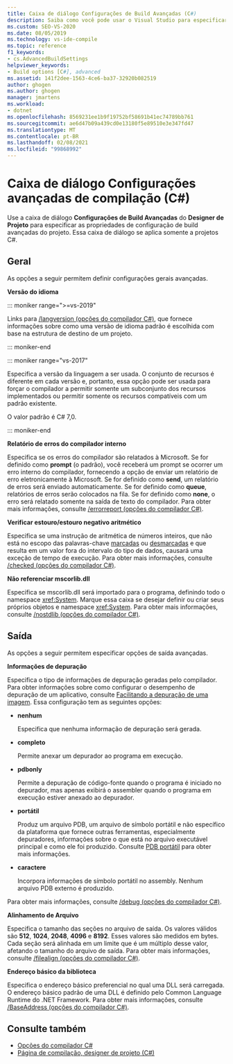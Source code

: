 ```yaml
---
title: Caixa de diálogo Configurações de Build Avançadas (C#)
description: Saiba como você pode usar o Visual Studio para especificar as propriedades de configuração de compilação avançadas do projeto.
ms.custom: SEO-VS-2020
ms.date: 08/05/2019
ms.technology: vs-ide-compile
ms.topic: reference
f1_keywords:
- cs.AdvancedBuildSettings
helpviewer_keywords:
- Build options [C#], advanced
ms.assetid: 141f2dee-1563-4ce6-ba37-32920b082519
author: ghogen
ms.author: ghogen
manager: jmartens
ms.workload:
- dotnet
ms.openlocfilehash: 8569231ee1b9f19752bf58691b41ec74789bb761
ms.sourcegitcommit: ae6d47b09a439cd0e13180f5e89510e3e347fd47
ms.translationtype: MT
ms.contentlocale: pt-BR
ms.lasthandoff: 02/08/2021
ms.locfileid: "99868992"
---
```

# <a name="advanced-build-settings-dialog-box-c"></a>Caixa de diálogo Configurações avançadas de compilação (C#)

Use a caixa de diálogo **Configurações de Build Avançadas** do **Designer de Projeto** para especificar as propriedades de configuração de build avançadas do projeto. Essa caixa de diálogo se aplica somente a projetos C#.

## <a name="general"></a>Geral

As opções a seguir permitem definir configurações gerais avançadas.

**Versão do idioma**

::: moniker range=">=vs-2019"

Links para [/langversion (opções do compilador C#)](/dotnet/csharp/language-reference/compiler-options/langversion-compiler-option), que fornece informações sobre como uma versão de idioma padrão é escolhida com base na estrutura de destino de um projeto.

::: moniker-end

::: moniker range="vs-2017"

Especifica a versão da linguagem a ser usada. O conjunto de recursos é diferente em cada versão e, portanto, essa opção pode ser usada para forçar o compilador a permitir somente um subconjunto dos recursos implementados ou permitir somente os recursos compatíveis com um padrão existente.

O valor padrão é C# 7,0.

::: moniker-end

**Relatório de erros do compilador interno**

Especifica se os erros do compilador são relatados à Microsoft. Se for definido como **prompt** (o padrão), você receberá um prompt se ocorrer um erro interno do compilador, fornecendo a opção de enviar um relatório de erro eletronicamente à Microsoft. Se for definido como **send**, um relatório de erros será enviado automaticamente. Se for definido como **queue**, relatórios de erros serão colocados na fila. Se for definido como **none**, o erro será relatado somente na saída de texto do compilador. Para obter mais informações, consulte [/errorreport (opções do compilador C#)](/dotnet/csharp/language-reference/compiler-options/errorreport-compiler-option).

**Verificar estouro/estouro negativo aritmético**

Especifica se uma instrução de aritmética de números inteiros, que não está no escopo das palavras-chave [marcadas](/dotnet/csharp/language-reference/keywords/checked) ou [desmarcadas](/dotnet/csharp/language-reference/keywords/unchecked) e que resulta em um valor fora do intervalo do tipo de dados, causará uma exceção de tempo de execução. Para obter mais informações, consulte [/checked (opções do compilador C#)](/dotnet/csharp/language-reference/compiler-options/checked-compiler-option).

**Não referenciar mscorlib.dll**

Especifica se mscorlib.dll será importado para o programa, definindo todo o namespace <xref:System>. Marque essa caixa se desejar definir ou criar seus próprios objetos e namespace <xref:System>. Para obter mais informações, consulte [/nostdlib (opções do compilador C#)](/dotnet/csharp/language-reference/compiler-options/nostdlib-compiler-option).

## <a name="output"></a>Saída

As opções a seguir permitem especificar opções de saída avançadas.

**Informações de depuração**

Especifica o tipo de informações de depuração geradas pelo compilador. Para obter informações sobre como configurar o desempenho de depuração de um aplicativo, consulte [Facilitando a depuração de uma imagem](/dotnet/framework/debug-trace-profile/making-an-image-easier-to-debug). Essa configuração tem as seguintes opções:

- **nenhum**

   Especifica que nenhuma informação de depuração será gerada.

- **completo**

   Permite anexar um depurador ao programa em execução.

- **pdbonly**

   Permite a depuração de código-fonte quando o programa é iniciado no depurador, mas apenas exibirá o assembler quando o programa em execução estiver anexado ao depurador.

- **portátil**

   Produz um arquivo PDB, um arquivo de símbolo portátil e não específico da plataforma que fornece outras ferramentas, especialmente depuradores, informações sobre o que está no arquivo executável principal e como ele foi produzido. Consulte [PDB portátil](https://github.com/dotnet/core/blob/master/Documentation/diagnostics/portable_pdb.md) para obter mais informações.

- **caractere**

   Incorpora informações de símbolo portátil no assembly. Nenhum arquivo PDB externo é produzido.

Para obter mais informações, consulte [/debug (opções do compilador C#)](/dotnet/csharp/language-reference/compiler-options/debug-compiler-option).

**Alinhamento de Arquivo**

Especifica o tamanho das seções no arquivo de saída. Os valores válidos são **512**, **1024**, **2048**, **4096** e **8192**. Esses valores são medidos em bytes. Cada seção será alinhada em um limite que é um múltiplo desse valor, afetando o tamanho do arquivo de saída. Para obter mais informações, consulte [/filealign (opções do compilador C#)](/dotnet/csharp/language-reference/compiler-options/filealign-compiler-option).

**Endereço básico da biblioteca**

Especifica o endereço básico preferencial no qual uma DLL será carregada. O endereço básico padrão de uma DLL é definido pelo Common Language Runtime do .NET Framework. Para obter mais informações, consulte [/BaseAddress (opções do compilador C#)](/dotnet/csharp/language-reference/compiler-options/baseaddress-compiler-option).

## <a name="see-also"></a>Consulte também

- [Opções do compilador C#](/dotnet/csharp/language-reference/compiler-options/index)
- [Página de compilação, designer de projeto (C#)](../../ide/reference/build-page-project-designer-csharp.md)
